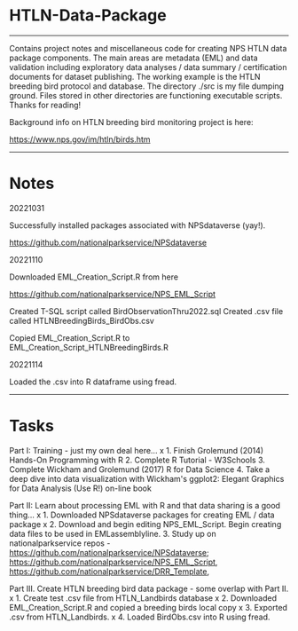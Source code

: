 # HTLN-Data-Package
----------------
Contains project notes and miscellaneous code for creating NPS HTLN data package components. The main areas are metadata (EML) and data validation including exploratory data analyses / data summary / certification documents for dataset publishing. The working example is the HTLN breeding bird protocol and database. The directory ./src is my file dumping ground. Files stored in other directories are functioning executable scripts. Thanks for reading!

Background info on HTLN breeding bird monitoring project is here:

https://www.nps.gov/im/htln/birds.htm

--------------------------------
# Notes

20221031

Successfully installed packages associated with NPSdataverse (yay!). 

https://github.com/nationalparkservice/NPSdataverse

20221110

Downloaded EML_Creation_Script.R from here

https://github.com/nationalparkservice/NPS_EML_Script

Created T-SQL script called BirdObservationThru2022.sql
Created .csv file called HTLNBreedingBirds_BirdObs.csv

Copied EML_Creation_Script.R to EML_Creation_Script_HTLNBreedingBirds.R

20221114

Loaded the .csv into R dataframe using fread.


-----------------
# Tasks

Part I: Training - just my own deal here...
x 1. Finish Grolemund (2014) Hands-On Programming with R
2. Complete R Tutorial - W3Schools
3. Complete Wickham and Grolemund (2017) R for Data Science
4. Take a deep dive into data visualization with Wickham's ggplot2: Elegant Graphics for Data Analysis (Use R!) on-line book

Part II: Learn about processing EML with R and that data sharing is a good thing...
x 1. Downloaded NPSdataverse packages for creating EML / data package
x 2. Download and begin editing NPS_EML_Script. Begin creating data files to be used in EMLassemblyline.
3. Study up on nationalparkservice repos - https://github.com/nationalparkservice/NPSdataverse; https://github.com/nationalparkservice/NPS_EML_Script,  https://github.com/nationalparkservice/DRR_Template, 


Part III. Create HTLN breeding bird data package - some overlap with Part II. 
x 1. Create test .csv file from HTLN_Landbirds database
x 2. Downloaded EML_Creation_Script.R and copied a breeding birds local copy
x 3. Exported .csv from HTLN_Landbirds. 
x 4. Loaded BirdObs.csv into R using fread. 
